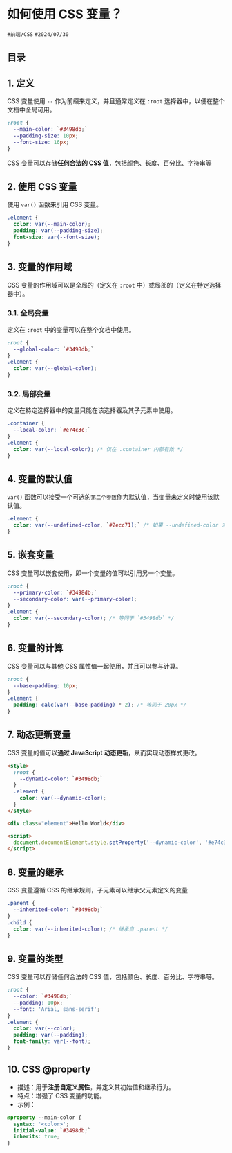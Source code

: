 
# 如何使用 CSS 变量？


`#前端/CSS` `#2024/07/30` 


## 目录
<!-- toc -->
 ## 1. 定义 

CSS 变量使用 `--` 作为前缀来定义，并且通常定义在 `:root` 选择器中，以便在整个文档中全局可用。

```css
:root {
  --main-color: `#3498db;`
  --padding-size: 10px;
  --font-size: 16px;
}
```

CSS 变量可以存储**任何合法的 CSS 值**，包括颜色、长度、百分比、字符串等

## 2. 使用 CSS 变量

使用 `var()` 函数来引用 CSS 变量。

```css
.element {
  color: var(--main-color);
  padding: var(--padding-size);
  font-size: var(--font-size);
}
```

## 3. 变量的作用域

CSS 变量的作用域可以是全局的（定义在 `:root` 中）或局部的（定义在特定选择器中）。

### 3.1. 全局变量

定义在 `:root` 中的变量可以在整个文档中使用。

```css
:root {
  --global-color: `#3498db;`
}
.element {
  color: var(--global-color);
}
```

### 3.2. 局部变量

定义在特定选择器中的变量只能在该选择器及其子元素中使用。

```css
.container {
  --local-color: `#e74c3c;`
}
.element {
  color: var(--local-color); /* 仅在 .container 内部有效 */
}
```

## 4. 变量的默认值

`var()` 函数可以接受一个可选的`第二个参数`作为默认值，当变量未定义时使用该默认值。

```css
.element {
  color: var(--undefined-color, `#2ecc71);` /* 如果 --undefined-color 未定义，则使用 `#2ecc71` */
}
```

## 5. 嵌套变量

CSS 变量可以嵌套使用，即一个变量的值可以引用另一个变量。

```css
:root {
  --primary-color: `#3498db;`
  --secondary-color: var(--primary-color);
}
.element {
  color: var(--secondary-color); /* 等同于 `#3498db` */
}
```

## 6. 变量的计算

CSS 变量可以与其他 CSS 属性值一起使用，并且可以参与计算。

```css
:root {
  --base-padding: 10px;
}
.element {
  padding: calc(var(--base-padding) * 2); /* 等同于 20px */
}
```

## 7. 动态更新变量

CSS 变量的值可以**通过 JavaScript 动态更新**，从而实现动态样式更改。

```html
<style>
  :root {
    --dynamic-color: `#3498db;`
  }
  .element {
    color: var(--dynamic-color);
  }
</style>

<div class="element">Hello World</div>

<script>
  document.documentElement.style.setProperty('--dynamic-color', '#e74c3c');
</script>

```

## 8. 变量的继承

CSS 变量遵循 CSS 的继承规则，子元素可以继承父元素定义的变量

```css
.parent {
  --inherited-color: `#3498db;`
}
.child {
  color: var(--inherited-color); /* 继承自 .parent */
}
```

## 9. 变量的类型

CSS 变量可以存储任何合法的 CSS 值，包括颜色、长度、百分比、字符串等。

```css
:root {
  --color: `#3498db;`
  --padding: 10px;
  --font: 'Arial, sans-serif';
}
.element {
  color: var(--color);
  padding: var(--padding);
  font-family: var(--font);
}
```

## 10. CSS @property

- 描述：用于**注册自定义属性**，并定义其初始值和继承行为。
- 特点：增强了 CSS 变量的功能。
- 示例：
```css
@property --main-color {
  syntax: '<color>';
  initial-value: `#3498db;`
  inherits: true;
}
```





